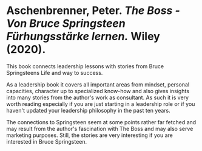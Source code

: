 # Aschenbrenner, Peter. *The Boss - Von Bruce Springsteen Fürhungsstärke lernen.* Wiley (2020).

This book connects leadership lessons with stories from Bruce Springsteens Life and way to success.

As a leadership book it covers all important areas from mindset, personal capacities, character up to specialized know-how and also gives insights into many stories from the author's work as consultant. As such it is very worth reading especially if you are just starting in a leadership role or if you haven't updated your leadership philosophy in the past ten years.

The connections to Springsteen seem at some points rather far fetched and may result from the author's fascination with The Boss and may also serve marketing purposes. Still, the stories are very interesting if you are interested in Bruce Springsteen.
